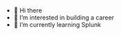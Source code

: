 - 👋 Hi there
- 👀 I’m interested in building a career
- 🌱 I’m currently learning Splunk

<!---
mvanengen/mvanengen is a ✨ special ✨ repository because its `README.md` (this file) appears on your GitHub profile.
You can click the Preview link to take a look at your changes.
--->
